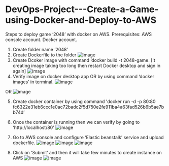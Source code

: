 # DevOps-Project---Create-a-Game-using-Docker-and-Deploy-to-AWS
Steps to deploy game ‘2048’ with docker on AWS.
Prerequisites: 
AWS console account.
Docker account.
1. Create folder name ‘2048’
2. Create Dockerfile to the folder
 ![image](https://github.com/rushi2828/Create-a-Game-using-Docker-and-Deploy-to-AWS/assets/33669698/a13342e8-4c00-4849-a80e-64082fd4ac32) 
3. Create Dcoker image with command ‘docker build -t 2048-game.
[It creating image taking too long then restart Docker desktop and sign in again]
![image](https://github.com/rushi2828/Create-a-Game-using-Docker-and-Deploy-to-AWS/assets/33669698/3618c61e-0c11-427e-acf5-046f6f10c8db)
4. Verify image on docker desktop app OR by using command ‘docker images’ in terminal.
![image](https://github.com/rushi2828/Create-a-Game-using-Docker-and-Deploy-to-AWS/assets/33669698/ed085b4e-528f-4e59-8c0d-61bb65973968)

OR
![image](https://github.com/rushi2828/Create-a-Game-using-Docker-and-Deploy-to-AWS/assets/33669698/30af4439-bb20-46b8-9165-cd7f6f021530)

5. Create docker container by using command 'docker run -d -p 80:80 fc6322e31eb6ccc1e0ac72badc2f5d750e2fe911ba4a63fad526b6b5ae7bb74d’
6. Once the container is running then we can verify by going to ‘http://localhost/80’ 
![image](https://github.com/rushi2828/Create-a-Game-using-Docker-and-Deploy-to-AWS/assets/33669698/6d77c703-b5aa-47a4-b4c1-cf3980deea60)

7. Go to AWS console and configure ‘Elastic beanstalk’ service and upload dockerfile.
![image](https://github.com/rushi2828/Create-a-Game-using-Docker-and-Deploy-to-AWS/assets/33669698/597240eb-86d0-4848-8310-fd231fd486dd)
![image](https://github.com/rushi2828/Create-a-Game-using-Docker-and-Deploy-to-AWS/assets/33669698/7dc3d04b-f5ee-41d3-96bd-0b220f690c90)
![image](https://github.com/rushi2828/Create-a-Game-using-Docker-and-Deploy-to-AWS/assets/33669698/6d602940-eb71-4304-9594-55edbd49b19a)

8. Click on ‘Submit’ and then it will take few minutes to create instance on AWS
![image](https://github.com/rushi2828/Create-a-Game-using-Docker-and-Deploy-to-AWS/assets/33669698/b51867c8-399b-4346-816a-6832dde92aa8)
![image](https://github.com/rushi2828/Create-a-Game-using-Docker-and-Deploy-to-AWS/assets/33669698/a913e9fc-d5f9-43bc-91ee-4a72d6890c17)
  
